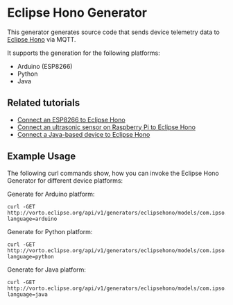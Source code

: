 # Eclipse Hono Generator

This generator generates source code that sends device telemetry data to [Eclipse Hono](https://www.eclipse.org/hono/) via MQTT.

It supports the generation for the following platforms:

- Arduino (ESP8266)
- Python
- Java 

## Related tutorials

- [Connect an ESP8266 to Eclipse Hono](https://www.eclipse.org/vorto/tutorials/arduino/)
- [Connect an ultrasonic sensor on Raspberry Pi to Eclipse Hono](https://www.eclipse.org/vorto/tutorials/grovepi/) 
- [Connect a Java-based device to Eclipse Hono](https://www.eclipse.org/vorto/gettingstarted/) 

## Example Usage

The following curl commands show, how you can invoke the Eclipse Hono Generator for different device platforms:

Generate for Arduino platform:

	curl -GET http://vorto.eclipse.org/api/v1/generators/eclipsehono/models/com.ipso.smartobjects.Load_Control:1.1.0?language=arduino

Generate for Python platform:

	curl -GET http://vorto.eclipse.org/api/v1/generators/eclipsehono/models/com.ipso.smartobjects.Load_Control:1.1.0?language=python

Generate for Java platform:

	curl -GET http://vorto.eclipse.org/api/v1/generators/eclipsehono/models/com.ipso.smartobjects.Load_Control:1.1.0?language=java
